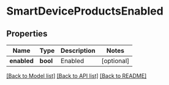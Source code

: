 # SmartDeviceProductsEnabled

## Properties
Name | Type | Description | Notes
------------ | ------------- | ------------- | -------------
**enabled** | **bool** | Enabled | [optional] 

[[Back to Model list]](../README.md#documentation-for-models) [[Back to API list]](../README.md#documentation-for-api-endpoints) [[Back to README]](../README.md)


